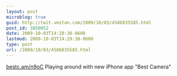 ```yaml
---
layout: post
microblog: true
guid: http://twit.vmstan.com/2009/10/03/4586835585.html
post_id: 3050052
date: 2009-10-03T14:29:38-0600
lastmod: 2009-10-03T14:29:38-0600
type: post
url: /2009/10/03/4586835585.html
---
```

[bestc.am/n9oC](http://bestc.am/n9oC) Playing around with new iPhone app "Best Camera"
